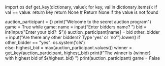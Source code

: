import os
def get_key(dictionary, value):
    for key, val in dictionary.items():
        if val == value:
            return key
    return None  # Return None if the value is not found

auction_participant = {}
print("Welcome to the secret auction program")
game = True
while game:
    name = input("Enter bidders name? ")
    bid = int(input("Enter your bid?: $"))
    auction_participant[name] = bid
    other_bidder = input("Are there any other bidders? Type 'yes' or 'no'").lower()
    if other_bidder == "yes":
        os.system('cls')                                                                                                                                                                                                                                                                                                                                                                                                                                                   
    else:
        highest_bid = max(auction_participant.values())
        winner = get_key(auction_participant, highest_bid)
        print(f"The winner is {winner} with highest bid of ${highest_bid} ")
        print(auction_participant)
        game = False

